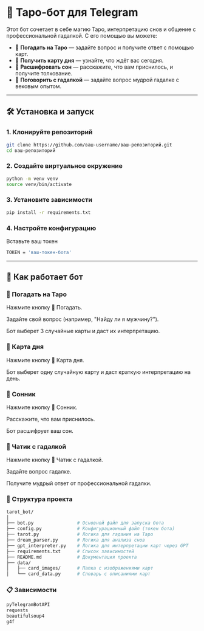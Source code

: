 # 🔮 Таро-бот для Telegram

Этот бот сочетает в себе магию Таро, интерпретацию снов и общение с профессиональной гадалкой. С его помощью вы можете:
- 🎴 **Погадать на Таро** — задайте вопрос и получите ответ с помощью карт.
- 🔮 **Получить карту дня** — узнайте, что ждёт вас сегодня.
- 📖 **Расшифровать сон** — расскажите, что вам приснилось, и получите толкование.
- 💬 **Поговорить с гадалкой** — задайте вопрос мудрой гадалке с вековым опытом.

---

## 🛠️ Установка и запуск

### 1. Клонируйте репозиторий
```bash
git clone https://github.com/ваш-username/ваш-репозиторий.git
cd ваш-репозиторий
```

### 2. Создайте виртуальное окружение
```bash
python -m venv venv
source venv/bin/activate
```
### 3. Установите зависимости
```bash
pip install -r requirements.txt
```

### 4. Настройте конфигурацию
Вставьте ваш токен
```bash
TOKEN = 'ваш-токен-бота'
```

---

## 🚀 Как работает бот
### 🎴 Погадать на Таро
Нажмите кнопку 🎴 Погадать.

Задайте свой вопрос (например, "Найду ли я мужчину?").

Бот выберет 3 случайные карты и даст их интерпретацию.

### 🔮 Карта дня
Нажмите кнопку 🔮 Карта дня.

Бот выберет одну случайную карту и даст краткую интерпретацию на день.

### 📖 Сонник
Нажмите кнопку 📖 Сонник.

Расскажите, что вам приснилось.

Бот расшифрует ваш сон.

### 💬 Чатик с гадалкой
Нажмите кнопку 💬 Чатик с гадалкой.

Задайте вопрос гадалке.

Получите мудрый ответ от профессиональной гадалки.


### 📂 Структура проекта
```bash
tarot_bot/
│
├── bot.py                # Основной файл для запуска бота
├── config.py             # Конфигурационный файл (токен бота)
├── tarot.py              # Логика для гадания на Таро
├── dream_parser.py       # Логика для анализа снов
├── gpt_interpreter.py    # Логика для интерпретации карт через GPT
├── requirements.txt      # Список зависимостей
├── README.md             # Документация проекта
├── data/
│   ├── card_images/      # Папка с изображениями карт
│   └── card_data.py      # Словарь с описаниями карт
```

### 📋 Зависимости
```bash
pyTelegramBotAPI
requests
beautifulsoup4
g4f
```
